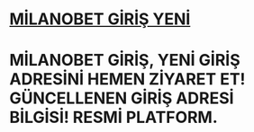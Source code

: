<h1><a href="https://n9.cl/5rpb7" title="MİLANOBET GİRİŞ YENİ">MİLANOBET GİRİŞ YENİ</a></h1>

# MİLANOBET GİRİŞ, YENİ GİRİŞ ADRESİNİ HEMEN ZİYARET ET! GÜNCELLENEN  GİRİŞ ADRESİ BİLGİSİ! RESMİ PLATFORM.
